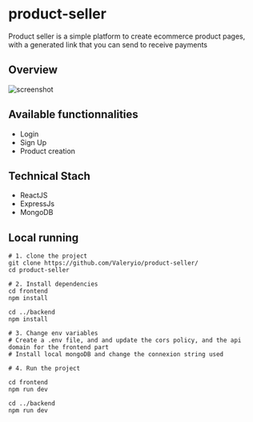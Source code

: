 # product-seller

Product seller is a simple platform to create ecommerce product pages, with a generated link that you can send to receive payments

## Overview 
![screenshot]("overview.png")

## Available functionnalities
- Login
- Sign Up
- Product creation

## Technical Stach
- ReactJS
- ExpressJs
- MongoDB

## Local running
```
# 1. clone the project
git clone https://github.com/Valeryio/product-seller/
cd product-seller

# 2. Install dependencies
cd frontend
npm install

cd ../backend
npm install

# 3. Change env variables
# Create a .env file, and and update the cors policy, and the api domain for the frontend part
# Install local mongoDB and change the connexion string used

# 4. Run the project

cd frontend
npm run dev

cd ../backend
npm run dev

```